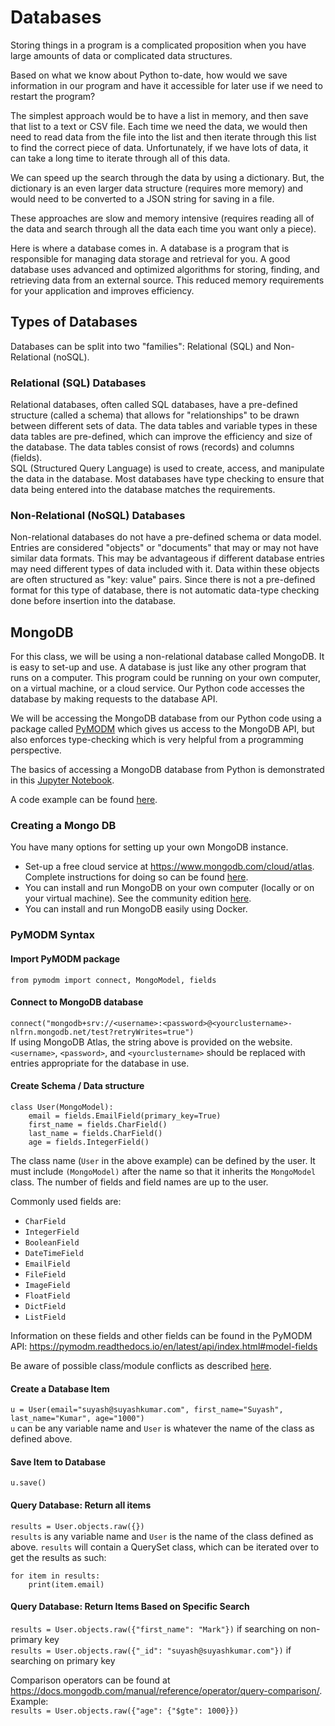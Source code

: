 # Databases
Storing things in a program is a complicated proposition when you have large
amounts of data or complicated data structures.

Based on what we know about Python to-date, how would we save information in our
program and have it accessible for later use if we need to restart the program?

The simplest approach would be to have a list in memory, and then save that
list to a text or CSV file.  Each time we need the data, we would then need
to read data from the file into the list and then iterate through this list
to find the correct piece of data.  Unfortunately, if we have lots of data,
it can take a long time to iterate through all of this data.

We can speed up the search through the data by using a dictionary.  But, the
dictionary is an even larger data structure (requires more memory) and would 
need to be converted to a JSON string for saving in a file.

These approaches are slow and memory intensive (requires reading all of the 
data and search through all the data each time you want only a piece).

Here is where a database comes in.  A database is a program that is 
responsible for managing data storage and retrieval for you.  A good database
uses advanced and optimized algorithms for storing, finding, and retrieving data from an
external source.  This reduced memory requirements for your application and 
improves efficiency.  

## Types of Databases
Databases can be split into two "families":  Relational (SQL) and 
Non-Relational (noSQL).

### Relational (SQL) Databases
Relational databases, often called SQL databases, have a pre-defined structure 
(called a schema)
that allows for "relationships" to be drawn between different sets of data.
The data tables and variable types in these data tables are pre-defined, which
can improve the efficiency and size of the database.  The
data tables consist of rows (records) and columns (fields).  
SQL (Structured Query Language) is used to create, access, and manipulate the
data in the database.  Most databases have type checking to ensure that data
being entered into the database matches the requirements.

### Non-Relational (NoSQL) Databases
Non-relational databases do not have a pre-defined schema or data model.
Entries are considered "objects" or "documents" that may or may not have
similar data formats.  This may be advantageous if different database entries
may need different types of data included with it.  Data within these objects 
are often structured as "key:
value" pairs.  Since there is not a pre-defined format for this type of 
database, there is not automatic data-type checking done before insertion
into the database.

## MongoDB
For this class, we will be using a non-relational database called MongoDB.
It is easy to set-up and use.  A database is just like any other program that
runs on a computer.  This program could be running on your own computer, on a
virtual machine, or a cloud service.  Our Python code accesses the database
by making requests to the database API.  


We will be accessing the MongoDB database from our Python code using a package 
called [PyMODM](https://pymodm.readthedocs.io/en/latest/) which gives us access 
to the MongoDB API, but also enforces type-checking which is very helpful from 
a programming perspective.  

The basics of accessing a MongoDB database from Python is demonstrated in
this [Jupyter Notebook](../Resources/Databases/mongo_example.ipynb).

A code example can be found [here](../Resources/Databases/mongo_db_example.py).

### Creating a Mongo DB
You have many options for setting up your own MongoDB instance.
* Set-up a free cloud service at <https://www.mongodb.com/cloud/atlas>.
Complete instructions for doing so can be found [here](../Resources/Databases/mlab.md).
* You can install and run MongoDB on your own computer (locally or on your 
virtual machine).  See the community edition [here](https://docs.mongodb.com/manual/installation/#tutorials).
* You can install and run MongoDB easily using Docker.  


### PyMODM Syntax

#### Import PyMODM package
`from pymodm import connect, MongoModel, fields`

#### Connect to MongoDB database
`connect("mongodb+srv://<username>:<password>@<yourclustername>-nlfrn.mongodb.net/test?retryWrites=true")`  
If using MongoDB Atlas, the string above is provided on the website.
`<username>`, `<password>`, and `<yourclustername>` should be replaced with
entries appropriate for the database in use.

#### Create Schema / Data structure
```
class User(MongoModel):
    email = fields.EmailField(primary_key=True)
    first_name = fields.CharField()
    last_name = fields.CharField()
    age = fields.IntegerField()
```
The class name (`User` in the above example) can be defined by the user.  It
must include `(MongoModel)` after the name so that it inherits the `MongoModel`
class.  The number of fields and field names are up to the user.  

Commonly used fields are:
* `CharField`
* `IntegerField`
* `BooleanField`
* `DateTimeField`
* `EmailField`
* `FileField`
* `ImageField`
* `FloatField`
* `DictField`
* `ListField`

Information on these fields and other fields can be found in the PyMODM API: 
<https://pymodm.readthedocs.io/en/latest/api/index.html#model-fields>

Be aware of possible class/module conflicts as described 
[here](../Resources/Databases/mongo_db_class_module_conflicts.md).

#### Create a Database Item
`u = User(email="suyash@suyashkumar.com", first_name="Suyash", last_name="Kumar", age="1000")`  
`u` can be any variable name and `User` is whatever the name of the class as
defined above.

#### Save Item to Database
`u.save()`

#### Query Database:  Return all items
`results = User.objects.raw({})`  
`results` is any variable name and `User` is the name of the class defined as 
above.  `results` will contain a QuerySet class, which can be iterated over to
get the results as such:
```
for item in results:
    print(item.email)
``` 

#### Query Database:  Return Items Based on Specific Search
`results = User.objects.raw({"first_name": "Mark"})` if searching on 
non-primary key  
`results = User.objects.raw({"_id": "suyash@suyashkumar.com"})` if searching
on primary key

Comparison operators can be found at 
<https://docs.mongodb.com/manual/reference/operator/query-comparison/>.  Example:  
`results = User.objects.raw({"age": {"$gte": 1000}})`
 


